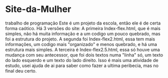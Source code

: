 # Site-da-Mulher
trabalho de programação
Este é um projeto da escola, então ele é de certa forma caótico.
Há 3 versões do site:
A primeira Index-flex.html, que é mais simples, não há muita informação e a um codigo um pouco quebrado, mas foi a estrutura do projeto.
A segunda foi Index-flex2.html, essa tem mais informações, um codigo mais "organizado" e menos quebrado, e há uma estrutura mais simples.
A terceira é Index-flex2.5.html, essa só houve uma mudança com seu antecessor, que foi dois textos numa "linha" só, um texto do lado esquerdo e um texto do lado direito.
Isso é mais uma atividade de estudo, usei ajuda de ai para saber como fazer a ultima peribecia, mas no final deu certo.
